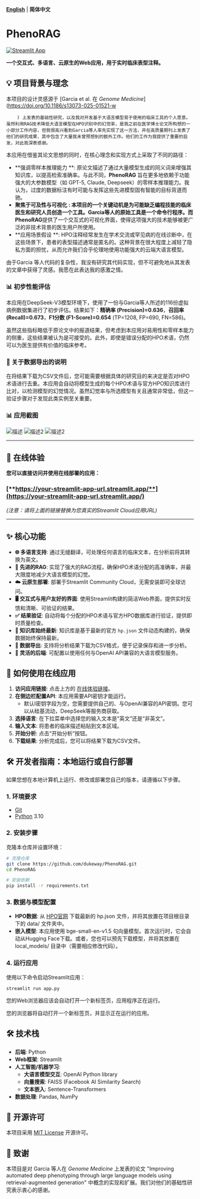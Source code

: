 [**English**](README.md) | **简体中文**

</div>

# PhenoRAG 

[![Streamlit App](https://static.streamlit.io/badges/streamlit_badge_black_white.svg)](https://your-streamlit-app-url.streamlit.app/)

**一个交互式、多语言、云原生的Web应用，用于实时临床表型注释。**

## 💡 项目背景与理念

本项目的设计灵感源于 [Garcia et al. 在 *Genome Medicine*](https://doi.org/10.1186/s13073-025-01521-w
        
        
        
        ) 上发表的基础性研究，以及我对开发基于大语言模型易于使用的临床工具的个人愿景。虽然利用RAG技术降低大语言模型在HPO识别中的幻觉率，是我之前在医学博士论文所构想的一小部分工作内容，但我很高兴看到Garcia等人率先实现了这一方法，并在高质量期刊上发表了他们的研究成果，其中包含了大量我未曾预想到的额外工作。他们的工作为我提供了重要的启发，对此我深表感谢。

本应用在借鉴其论文思想的同时，在核心理念和实现方式上采取了不同的路径：

-   **强调零样本推理能力 **: 原论文描述了通过大量模型生成的同义词来增强其知识库，以提高检索准确率。与此不同，**PhenoRAG** 旨在更多地依赖于功能强大的大参数模型（如 GPT-5, Claude, Deepseek）的零样本推理能力。我认为，过度的数据标注有时可能与发挥这些先进模型固有智能的目标背道而驰。
-   **聚焦于可及性与可视化 **: 本项目的一个关键动机是为可能缺乏编程技能的临床医生和研究人员创造一个工具。Garcia等人的原始工具是一个命令行程序。而**PhenoRAG**提供了一个交互式的可视化界面，使得这项强大的技术能够被更广泛的非技术背景的医生用户所使用。
-   **应用场景假设 **: HPO注释经常发生在学术交流或罕见病的在线诊断中，在这些场景下，患者的表型描述通常是匿名的。这种背景在很大程度上减轻了隐私方面的担忧，从而允许我们合乎伦理地使用功能强大的云端大语言模型。

由于Garcia 等人代码的复杂性，我没有研究其代码实现，但不可避免地从其发表的文章中获得了灵感。我愿在此表达我的感激之情。

### 📊 初步性能评估

本应用在DeepSeek-V3模型环境下，使用了一份与Garcia等人所述的116份虚拟病例数据集进行了初步评估。结果如下：**精确率 (Precision)=0.636**，**召回率 (Recall)=0.673**，**F1分数 (F1-Score)=0.654** (TP=1208, FP=690, FN=586)。

虽然这些指标略低于原论文中的报道结果，但考虑到本应用对易用性和零样本能力的侧重，这些结果被认为是可接受的。此外，即使是错误分配的HPO术语，仍然可以为医生提供有价值的临床参考。

### 📝 关于数据导出的说明

在将结果下载为CSV文件后，您可能需要根据具体的研究目的来决定是否对HPO术语进行去重。本应用会自动将模型生成的每个HPO术语与官方HPO知识库进行比对，以检测模型的幻觉情况。虽然幻觉率与所选模型有关且通常非常低，但这一验证步骤对于发现此类实例至关重要。

### 📊 应用截图

![描述](./images/screenshot001.png)
![描述2](./images/screenshot002.png)
![描述2](./images/screenshot003.png)

---

## 🚀 在线体验

**您可以直接访问并使用在线部署的应用：**

### [**https://your-streamlit-app-url.streamlit.app/**](https://your-streamlit-app-url.streamlit.app/)

*(注意：请将上面的链接替换为您真实的Streamlit Cloud应用URL)*

---

## ✨ 核心功能

- **🌐 多语言支持**: 通过无缝翻译，可处理任何语言的临床文本，在分析前将其转换为英文。
- **🧠 先进的RAG**: 实现了强大的RAG流程，确保HPO术语分配的高准确率，并最大限度地减少大语言模型的幻觉。
- **☁️ 云原生部署**: 部署于Streamlit Community Cloud，无需安装即可全球访问。
- **🖥️ 交互式与用户友好的界面**: 使用Streamlit构建的简洁Web界面，提供实时反馈和清晰、可验证的结果。
- **✅ 结果验证**: 自动将每个分配的HPO术语与官方HPO数据库进行验证，提供即时质量检查。
- **🔄 知识库始终最新**: 知识库是基于最新的官方 `hp.json` 文件动态构建的，确保数据始终保持最新。
- **💾 数据导出**: 支持将分析结果下载为CSV格式，便于记录保存和进一步分析。
- **🔧 灵活的后端**: 可配置以使用任何与OpenAI API兼容的大语言模型服务。

## 📖 如何使用在线应用

1.  **访问应用链接**: 点击上方的 [在线体验链接](https://your-streamlit-app-url.streamlit.app/)。
2.  **在侧边栏配置API**: 本应用需要API密钥才能运行。
    -   默认I密钥字段为空，您需要提供自己的、与OpenAI兼容的API密钥。您可以从硅基流动，DeepSeek等服务商获取。
3.  **选择语言**: 在下拉菜单中选择您的输入文本是“英文”还是“非英文”。
4.  **输入文本**: 将患者的临床描述粘贴到文本区域。
5.  **开始分析**: 点击“开始分析”按钮。
6.  **下载结果**: 分析完成后，您可以将结果下载为CSV文件。

## 🛠️ 开发者指南：本地运行或自行部署

如果您想在本地计算机上运行、修改或部署您自己的版本，请遵循以下步骤。

### 1. 环境要求

-   [Git](https://git-scm.com/)
-   [Python](https://www.python.org/downloads/) 3.10

### 2. 安装步骤

克隆本仓库并设置环境：

```bash
# 克隆仓库
git clone https://github.com/dukeway/PhenoRAG.git
cd PhenoRAG

# 安装依赖
pip install -r requirements.txt
```

### 3. 数据与模型配置

- **HPO数据**: 从 [HPO官网](https://www.google.com/url?sa=E&q=https%3A%2F%2Fhpo.jax.org%2Fapp%2Fdownload%2Fontology) 下载最新的 hp.json 文件，并将其放置在项目根目录下的 data/ 文件夹中。
- **嵌入模型**: 本应用使用 bge-small-en-v1.5 句向量模型。首次运行时，它会自动从Hugging Face下载。或者，您也可以预先下载模型，并将其放置在 local_models/ 目录中（需要相应修改代码）。

### 4. 运行应用

使用以下命令启动Streamlit应用：

```
streamlit run app.py
```

您的Web浏览器应该会自动打开一个新标签页，应用程序正在运行。

您的浏览器将自动打开一个新标签页，并显示正在运行的应用。

## 🛠️ 技术栈

- **后端**: Python
- **Web框架**: Streamlit
- **人工智能/机器学习**:
  - **大语言模型交互**: OpenAI Python library
  - **向量搜索**: FAISS (Facebook AI Similarity Search)
  - **文本嵌入**: Sentence-Transformers
- **数据处理**: Pandas, NumPy

## 📜 开源许可

本项目采用 [MIT License](https://www.google.com/url?sa=E&q=LICENSE) 开源许可。

## 🙏 致谢

本项目是对 Garcia 等人在 *Genome Medicine* 上发表的论文 "Improving automated deep phenotyping through large language models using retrieval-augmented generation" 中概念的实现和扩展。我们对他们的基础性研究表示衷心的感谢。
